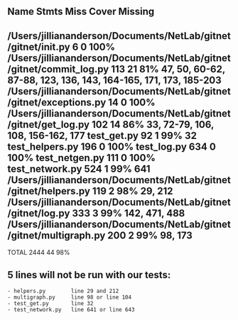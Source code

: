 Name                                                                  Stmts   Miss  Cover   Missing
---------------------------------------------------------------------------------------------------
/Users/jilliananderson/Documents/NetLab/gitnet/gitnet/__init__.py         6      0   100%
/Users/jilliananderson/Documents/NetLab/gitnet/gitnet/commit_log.py     113     21    81%   47, 50, 60-62, 87-88, 123, 136, 143, 164-165, 171, 173, 185-203
/Users/jilliananderson/Documents/NetLab/gitnet/gitnet/exceptions.py      14      0   100%
/Users/jilliananderson/Documents/NetLab/gitnet/gitnet/get_log.py        102     14    86%   33, 72-79, 106, 108, 156-162, 177
test_get.py                                                              92      1    99%   32
test_helpers.py                                                         196      0   100%
test_log.py                                                             634      0   100%
test_netgen.py                                                          111      0   100%
test_network.py                                                         524      1    99%   641
/Users/jilliananderson/Documents/NetLab/gitnet/gitnet/helpers.py        119      2    98%   29, 212
/Users/jilliananderson/Documents/NetLab/gitnet/gitnet/log.py            333      3    99%   142, 471, 488
/Users/jilliananderson/Documents/NetLab/gitnet/gitnet/multigraph.py     200      2    99%   98, 173
---------------------------------------------------------------------------------------------------
TOTAL                                                                  2444     44    98%

## 5 lines will not be run with our tests:
    - helpers.py        line 29 and 212
    - multigraph.py     line 98 or line 104
    - test_get.py       line 32
    - test_network.py   line 641 or line 643
